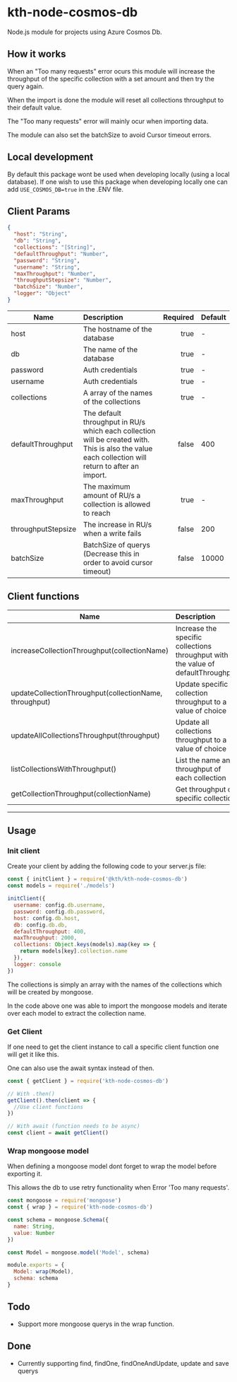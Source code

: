 # kth-node-cosmos-db

Node.js module for projects using Azure Cosmos Db.

## How it works

When an "Too many requests" error ocurs this module will increase the throughput of the specific collection with a set amount and then try the query again.

When the import is done the module will reset all collections throughput to their default value.

The "Too many requests" error will mainly ocur when importing data.

The module can also set the batchSize to avoid Cursor timeout errors.

## Local development

By default this package wont be used when developing locally (using a local database). If one wish to use this package when developing locally one can add `USE_COSMOS_DB=true` in the .ENV file.

## Client Params

```json
{
  "host": "String",
  "db": "String",
  "collections": "[String]",
  "defaultThroughput": "Number",
  "password": "String",
  "username": "String",
  "maxThroughput": "Number",
  "throughputStepsize": "Number",
  "batchSize": "Number",
  "logger": "Object"
}
```

| Name               | Description                                                                                                                                       | Required | Default |
| ------------------ | :------------------------------------------------------------------------------------------------------------------------------------------------ | -------: | ------- |
| host               | The hostname of the database                                                                                                                      |     true | -       |
| db                 | The name of the database                                                                                                                          |     true | -       |
| password           | Auth credentials                                                                                                                                  |     true | -       |
| username           | Auth credentials                                                                                                                                  |     true | -       |
| collections        | A array of the names of the collections                                                                                                           |     true | -       |
| defaultThroughput  | The default throughput in RU/s which each collection will be created with. This is also the value each collection will return to after an import. |    false | 400     |
| maxThroughput      | The maximum amount of RU/s a collection is allowed to reach                                                                                       |     true | -       |
| throughputStepsize | The increase in RU/s when a write fails                                                                                                           |    false | 200     |
| batchSize          | BatchSize of querys (Decrease this in order to avoid cursor timeout)                                                                              |    false | 10000   |

## Client functions

| Name                                                   | Description                                                                      |
| ------------------------------------------------------ | :------------------------------------------------------------------------------- |
| increaseCollectionThroughput(collectionName)           | Increase the specific collections throughput with the value of defaultThroughput |
| updateCollectionThroughput(collectionName, throughput) | Update specific collection throughput to a value of choice                       |
| updateAllCollectionsThroughput(throughput)             | Update all collections throughput to a value of choice                           |
| listCollectionsWithThroughput()                        | List the name and throughput of each collection                                  |
| getCollectionThroughput(collectionName)                | Get throughput of specific collection                                            |

---

## Usage

### Init client

Create your client by adding the following code to your server.js file:

```javascript
const { initClient } = require('@kth/kth-node-cosmos-db')
const models = require('./models')

initClient({
  username: config.db.username,
  password: config.db.password,
  host: config.db.host,
  db: config.db.db,
  defaultThroughput: 400,
  maxThroughput: 2000,
  collections: Object.keys(models).map(key => {
    return models[key].collection.name
  }),
  logger: console
})
```

The collections is simply an array with the names of the collections which will be created by mongoose.

In the code above one was able to import the mongoose models and iterate over each model to extract the collection name.

### Get Client

If one need to get the client instance to call a specific client function one will get it like this.

One can also use the await syntax instead of then.

```javascript
const { getClient } = require('kth-node-cosmos-db')

// With .then()
getClient().then(client => {
  //Use client functions
})

// With await (function needs to be async)
const client = await getClient()
```

### Wrap mongoose model

When defining a mongoose model dont forget to wrap the model before exporting it.

This allows the db to use retry functionality when Error 'Too many requests'.

```javascript
const mongoose = require('mongoose')
const { wrap } = require('kth-node-cosmos-db')

const schema = mongoose.Schema({
  name: String,
  value: Number
})

const Model = mongoose.model('Model', schema)

module.exports = {
  Model: wrap(Model),
  schema: schema
}
```

## Todo

* Support more mongoose querys in the wrap function.

## Done

* Currently supporting find, findOne, findOneAndUpdate, update and save querys
